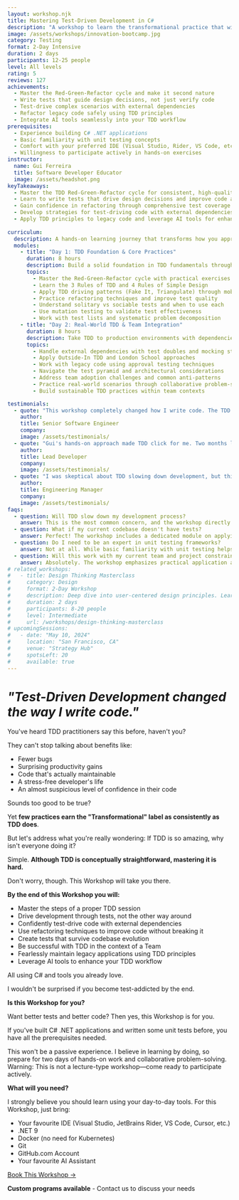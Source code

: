 ```yaml
---
layout: workshop.njk
title: Mastering Test-Driven Development in C#
description: "A workshop to learn the transformational practice that will lead you to simple code, high quality and peace of mind."
image: /assets/workshops/innovation-bootcamp.jpg
category: Testing
format: 2-Day Intensive
duration: 2 days
participants: 12-25 people
level: All levels
rating: 5
reviews: 127
achievements:
  - Master the Red-Green-Refactor cycle and make it second nature
  - Write tests that guide design decisions, not just verify code
  - Test-drive complex scenarios with external dependencies
  - Refactor legacy code safely using TDD principles
  - Integrate AI tools seamlessly into your TDD workflow
prerequisites:
  - Experience building C# .NET applications
  - Basic familiarity with unit testing concepts
  - Comfort with your preferred IDE (Visual Studio, Rider, VS Code, etc.)
  - Willingness to participate actively in hands-on exercises
instructor:
  name: Gui Ferreira
  title: Software Developer Educator
  image: /assets/headshot.png
keyTakeaways:
  - Master the TDD Red-Green-Refactor cycle for consistent, high-quality development
  - Learn to write tests that drive design decisions and improve code architecture
  - Gain confidence in refactoring through comprehensive test coverage
  - Develop strategies for test-driving code with external dependencies
  - Apply TDD principles to legacy code and leverage AI tools for enhanced productivity
  
curriculum:
  description: A hands-on learning journey that transforms how you approach software development through test-driven practices.
  modules:
    - title: "Day 1: TDD Foundation & Core Practices"
      duration: 8 hours
      description: Build a solid foundation in TDD fundamentals through hands-on practice and real-world exercises.
      topics:
        - Master the Red-Green-Refactor cycle with practical exercises
        - Learn the 3 Rules of TDD and 4 Rules of Simple Design
        - Apply TDD driving patterns (Fake It, Triangulate) through mob and pair programming
        - Practice refactoring techniques and improve test quality
        - Understand solitary vs sociable tests and when to use each
        - Use mutation testing to validate test effectiveness
        - Work with test lists and systematic problem decomposition
    - title: "Day 2: Real-World TDD & Team Integration"
      duration: 8 hours
      description: Take TDD to production environments with dependencies, legacy code, and team challenges.
      topics:
        - Handle external dependencies with test doubles and mocking strategies
        - Apply Outside-In TDD and London School approaches
        - Work with legacy code using approval testing techniques
        - Navigate the test pyramid and architectural considerations
        - Address team adoption challenges and common anti-patterns
        - Practice real-world scenarios through collaborative problem-solving
        - Build sustainable TDD practices within team contexts

testimonials:
  - quote: "This workshop completely changed how I write code. The TDD approach has eliminated most bugs from my development process and made refactoring a joy instead of a nightmare."
    author: 
    title: Senior Software Engineer
    company: 
    image: /assets/testimonials/
  - quote: "Gui's hands-on approach made TDD click for me. Two months later, our team's code quality has improved dramatically and we're shipping features faster than ever."
    author: 
    title: Lead Developer
    company: 
    image: /assets/testimonials/
  - quote: "I was skeptical about TDD slowing down development, but this workshop proved the opposite. We're now more productive and confident in our releases."
    author: 
    title: Engineering Manager
    company: 
    image: /assets/testimonials/
faqs:
  - question: Will TDD slow down my development process?
    answer: This is the most common concern, and the workshop directly addresses it. While there's an initial learning curve, TDD typically increases development speed by reducing debugging time, preventing regressions, and making refactoring safer. You'll see this firsthand during the exercises.
  - question: What if my current codebase doesn't have tests?
    answer: Perfect! The workshop includes a dedicated module on applying TDD principles to legacy code. You'll learn how to gradually introduce tests and use TDD to safely refactor existing applications.
  - question: Do I need to be an expert in unit testing frameworks?
    answer: Not at all. While basic familiarity with unit testing helps, we'll cover everything you need to know about testing frameworks and tools. The focus is on TDD principles and practices, not tool mastery.
  - question: Will this work with my current team and project constraints?
    answer: Absolutely. The workshop emphasizes practical application and includes strategies for introducing TDD in existing teams and projects. We'll discuss how to overcome common organizational challenges and build consensus around TDD adoption.
# related_workshops:
#   - title: Design Thinking Masterclass
#     category: Design
#     format: 2-Day Workshop
#     description: Deep dive into user-centered design principles. Learn how to create products that customers don't just use, but love.
#     duration: 2 days
#     participants: 8-20 people
#     level: Intermediate
#     url: /workshops/design-thinking-masterclass
# upcomingSessions:
#   - date: "May 10, 2024"
#     location: "San Francisco, CA"
#     venue: "Strategy Hub"
#     spotsLeft: 20
#     available: true
---
```


# _"Test-Driven Development changed the way I write code."_

You've heard TDD practitioners say this before, haven't you?

They can't stop talking about benefits like:
* Fewer bugs
* Surprising productivity gains
* Code that's actually maintainable
* A stress-free developer's life
* An almost suspicious level of confidence in their code

Sounds too good to be true?

Yet **few practices earn the "Transformational" label as consistently as TDD does**.

But let's address what you're really wondering: If TDD is so amazing, why isn't everyone doing it?

Simple. **Although TDD is conceptually straightforward, mastering it is hard.**

Don't worry, though. This Workshop will take you there.

**By the end of this Workshop you will:**
* Master the steps of a proper TDD session
* Drive development through tests, not the other way around
* Confidently test-drive code with external dependencies
* Use refactoring techniques to improve code without breaking it
* Create tests that survive codebase evolution
* Be successful with TDD in the context of a Team
* Fearlessly maintain legacy applications using TDD principles
* Leverage AI tools to enhance your TDD workflow

All using C# and tools you already love.

I wouldn't be surprised if you become test-addicted by the end.

**Is this Workshop for you?**

Want better tests and better code? Then yes, this Workshop is for you.

If you've built C# .NET applications and written some unit tests before, you have all the prerequisites needed.

This won't be a passive experience. I believe in learning by doing, so prepare for two days of hands-on work and collaborative problem-solving. Warning: This is not a lecture-type workshop—come ready to participate actively.

**What will you need?**

I strongly believe you should learn using your day-to-day tools. For this Workshop, just bring:
* Your favourite IDE (Visual Studio, JetBrains Rider, VS Code, Cursor, etc.)
* .NET 9
* Docker (no need for Kubernetes)
* Git
* GitHub.com Account
* Your favourite AI Assistant


<div class="flex flex-row justify-center mt-10">
<a class="bg-primary hover:bg-secondary text-white font-bold mx-4 py-2 px-4" href="mailto:workshops@guiferreira.me">Book This Workshop →</a>
</div>

<div class="mt-5 text-center">
<p><strong>Custom programs available</strong> - Contact us to discuss your needs</p>
</div> 